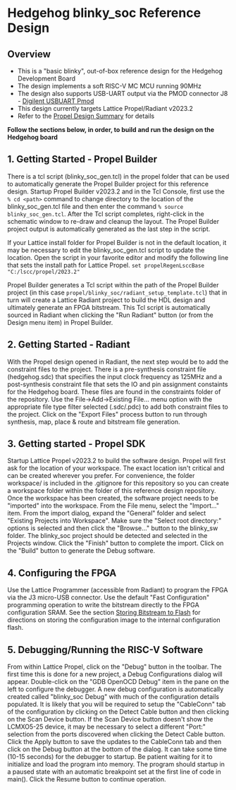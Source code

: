 # Hedgehog blinky_soc Reference Design

## Overview

- This is a "basic blinky", out-of-box reference design for the Hedgehog Development Board
- The design implements a soft RISC-V MC MCU running 90MHz
- The design also supports USB-UART output via the PMOD connector J8 - [Digilent USBUART Pmod](https://digilent.com/shop/pmod-usbuart-usb-to-uart-interface/)
- This design currently targets Lattice Propel/Radiant v2023.2
- Refer to the [Propel Design Summary](documentation/soc_html/SoC_Memory_Map.html) for details

**Follow the sections below, in order, to build and run the design on the Hedgehog board**

## 1. Getting Started - Propel Builder

There is a tcl script (blinky_soc_gen.tcl) in the propel folder that can be used to automatically generate the Propel Builder project for this reference design.  Startup Propel Builder v2023.2 and in the Tcl Console, first use the `% cd <path>` command to change directory to the location of the blinky_soc_gen.tcl file and then enter the command `% source blinky_soc_gen.tcl`.  After the Tcl script completes, right-click in the schematic window to re-draw and cleanup the layout.  The Propel Builder project output is automatically generated as the last step in the script.

If your Lattice install folder for Propel Builder is not in the default location, it may be necessary to edit the blinky_soc_gen.tcl script to update the location.  Open the script in your favorite editor and modify the following line that sets the install path for Lattice Propel. `set propelRegenLsccBase "C:/lscc/propel/2023.2"`

Propel Builder generates a Tcl script within the path of the Propel Builder project (in this case `propel/blinky_soc/radiant_setup_template.tcl`) that in turn will create a Lattice Radiant project to build the HDL design and ultimately generate an FPGA bitstream.  This Tcl script is automatically sourced in Radiant when clicking the "Run Radiant" button (or from the Design menu item) in Propel Builder.

## 2. Getting Started - Radiant

With the Propel design opened in Radiant, the next step would be to add the constraint files to the project.  There is a pre-synthesis constraint file (hedgehog.sdc) that specifies the input clock frequency as 125MHz and a post-synthesis constraint file that sets the IO and pin assignment constaints for the Hedgehog board. These files are found in the constraints folder of the repository.  Use the File->Add->Existing File... menu option with the appropriate file type filter selected (.sdc/.pdc) to add both constraint files to the project.  Click on the "Export Files" process button to run through synthesis, map, place & route and bitstream file generation.

## 3. Getting started - Propel SDK

Startup Lattice Propel v2023.2 to build the software design.  Propel will first ask for the location of your workspace.  The exact location isn't critical and can be created wherever you prefer.  For convenience, the folder workspace/ is included in the .gitignore for this repository so you can create a workspace folder within the folder of this reference design repository.  Once the workspace has been created, the software project needs to be "imported" into the workspace.  From the File menu, select the "Import..." item.  From the import dialog, expand the "General" folder and select "Existing Projects into Workspace". Make sure the "Select root directory:" options is selected and then click the "Browse..." button to the blinky_sw folder.  The blinky_soc project should be detected and selected in the Projects window.  Click the "Finish" button to complete the import.  Click on the "Build" button to generate the Debug software.

## 4. Configuring the FPGA

Use the Lattice Programmer (accessible from Radiant) to program the FPGA via the J3 micro-USB connector.  Use the default "Fast Configuration" programming operation to write the bitstream directly to the FPGA configuration SRAM.  See the section [Storing Bitstream to Flash]() for directions on storing the configuration image to the internal configuration flash.

## 5. Debugging/Running the RISC-V Software

From within Lattice Propel, click on the "Debug" button in the toolbar.  The first time this is done for a new project, a Debug Configurations dialog will appear.  Double-click on the "GDB OpenOCD Debug" item in the pane on the left to configure the debugger.  A new debug configuration is automatically created called "blinky_soc Debug" with much of the configuration details populated.  It is likely that you will be required to setup the "CableConn" tab of the configuration by clicking on the Detect Cable button and then clicking on the Scan Device button.  If the Scan Device button doesn't show the LCMXO5-25 device, it may be necessary to select a different "Port:" selection from the ports discovered when clicking the Detect Cable button.  Click the Apply button to save the updates to the CableConn tab and then click on the Debug button at the bottom of the dialog.  It can take some time (10-15 seconds) for the debugger to startup.  Be patient waiting for it to initialize and load the program into memory.  The program should startup in a paused state with an automatic breakpoint set at the first line of code in main().  Click the Resume button to continue operation.
